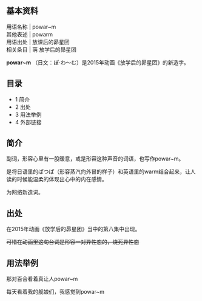 **基本资料**  
---  
用语名称  |  powar~m   
其他表述  |  powarm   
用语出处  |  放课后的昴星团   
相关条目  |  萌  放学后的昴星团   
  
  
**powar~m** （日文：ぽ·わ～む）是2015年动画《放学后的昴星团》的新造字。

##  目录

  * 1  简介 
  * 2  出处 
  * 3  用法举例 
  * 4  外部链接 

##  简介

副词，形容心里有一股暖意，或是形容这种声音的词语，也写作powar~m。

是将日语里的ぱつぱ（形容蒸汽向外冒的样子）和英语里的warm结合起来，让人读的时候能温柔的体现出心中的内在感情。

为网络新造词。

##  出处

在2015年动画《放学后的昴星团》当中的第八集中出现。

~~可惜在动画里这句台词是形容一对异性恋的，烧死异性恋~~

##  用法举例

那对百合看着真让人powar~m

每天看着我的舰娘们，我感觉到powar~m